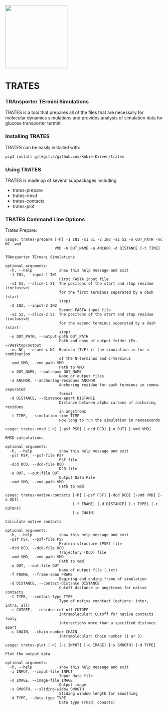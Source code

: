 
<!-- ![TRATES logo](https://github.com/Kobie-Kirven/trates/blob/main/docs/_static/trates_logo.png) -->


<img src="https://github.com/Kobie-Kirven/trates/blob/main/docs/_static/trates_logo.png" height="200">
<h1>TRATES</h1>
<h3>TRAnsporter TErmini Simulations</h3>

TRATES is a tool that prepares all of the files that are necessary for 
molecular dynamics simulations and provides analysis of simulation data 
for glucose transporter termini.  


<h3>Installing TRATES</h3>
TRATES can be easily installed with:

```bash
pip3 install git+git://github.com/Kobie-Kirven/trates
```

<h3>Using TRATES</h3>

TRATES is made up of several subpackages including
* trates-prepare
* trates-rmsd
* trates-contacts
* trates-plot 


<h3> TRATES Command Line Options</h3>

Trates Prepare:

```text
usage: trates-prepare [-h] -1 IN1 -s1 S1 -2 IN2 -s2 S2 -o OUT_PATH -nc NC -vmd
                      VMD -n OUT_NAME -a ANCHOR -d DISTANCE [-t TIME]

TRAnsporter TErmani Simulations

optional arguments:
  -h, --help            show this help message and exit
  -1 IN1, --input-1 IN1
                        First FASTA input file
  -s1 S1, --slice-1 S1  The positons of the start and stop residue (inclusive)
                        for the first terminus seperated by a dash (start-
                        stop)
  -2 IN2, --input-2 IN2
                        Second FASTA input file
  -s2 S2, --slice-2 S2  The positons of the start and stop residue (inclusive)
                        for the second terminus seperated by a dash (start-
                        stop)
  -o OUT_PATH, --output-path OUT_PATH
                        Path and name of output folder (Ex. ~/Desktop/output
  -nc NC, --n-and-c NC  Boolean (T/F) if the simulation is for a combination
                        of the N-terminus and C-terminus
  -vmd VMD, --vmd-path VMD
                        Path to VMD
  -n OUT_NAME, --out-name OUT_NAME
                        Name of output files
  -a ANCHOR, --anchoring-residues ANCHOR
                        Anchoring residue for each terminus in comma-seperated
                        format
  -d DISTANCE, --distance-apart DISTANCE
                        Distance between alpha carbons of anchoring residues
                        in angstroms
  -t TIME, --simulation-time TIME
                        How long to run the simulation in nanoseconds

```
```text
usage: trates-rmsd [-h] [-psf PSF] [-dcd DCD] [-o OUT] [-vmd VMD]

RMSD calculations

optional arguments:
  -h, --help            show this help message and exit
  -psf PSF, --psf-file PSF
                        PSF file
  -dcd DCD, --dcd-file DCD
                        DCD file
  -o OUT, --out-file OUT
                        Output Data File
  -vmd VMD, --vmd-path VMD
                        Path to vmd
```
```text
usage: trates-native-contacts [-h] [-psf PSF] [-dcd DCD] [-vmd VMD] [-o OUT]
                              [-f FRAME] [-d DISTANCE] [-t TYPE] [-r CUTOFF]
                              [-c CHAIN]

Calculate native contacts

optional arguments:
  -h, --help            show this help message and exit
  -psf PSF, --psf-file PSF
                        Protein structure (PSF) file
  -dcd DCD, --dcd-file DCD
                        Trajectory (DCD) file
  -vmd VMD, --vmd-path VMD
                        Path to vmd
  -o OUT, --out-file OUT
                        Name of output file (.txt)
  -f FRAME, --frame-span FRAME
                        Begining and ending frame of simulation
  -d DISTANCE, --contact-distance DISTANCE
                        Cutoff distance in angstroms for native contacts
  -t TYPE, --contact-type TYPE
                        Type of native coontact (options: inter, intra, all)
  -r CUTOFF, --residue-cut-off CUTOFF
                        Intramolecular: Cutoff for native contacts (only
                        interactions more than a specified distance apart
  -c CHAIN, --chain-number CHAIN
                        Intramolecular: Chain number (1 or 2)
```
```text
usage: trates-plot [-h] [-i INPUT] [-o IMAGE] [-s SMOOTH] [-d TYPE]

Plot the output data

optional arguments:
  -h, --help            show this help message and exit
  -i INPUT, --input-file INPUT
                        Input data file
  -o IMAGE, --image-file IMAGE
                        Output image
  -s SMOOTH, --sliding-widow SMOOTH
                        Sliding window length for smoothing
  -d TYPE, --data-type TYPE
                        Data type (rmsd, conacts)
```